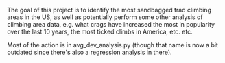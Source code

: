 The goal of this project is to identify the most sandbagged trad climbing areas in the US, as well as potentially perform some other analysis of climbing area data, e.g. what crags have increased the most in popularity over the last 10 years, the most ticked climbs in America, etc. etc.

Most of the action is in avg_dev_analysis.py (though that name is now a bit outdated since there's also a regression analysis in there).
